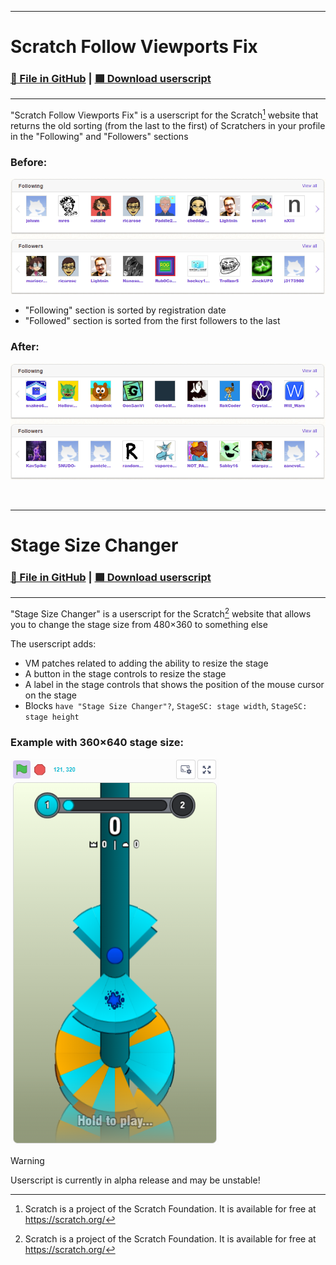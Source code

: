 <hr>

# Scratch Follow Viewports Fix
### [📄 File in GitHub](https://github.com/DDen4ik-12/data-files/blob/main/scratchFollowViewportsFix.user.js) | [🟩 Download userscript](https://raw.githubusercontent.com/DDen4ik-12/data-files/refs/heads/main/scratchFollowViewportsFix.user.js)

<hr>

"Scratch Follow Viewports Fix" is a userscript for the Scratch[^1] website that returns the old sorting (from the last to the first) of Scratchers in your profile in the "Following" and "Followers" sections

### Before:
![Example with 360×640 stage size](https://raw.githubusercontent.com/DDen4ik-12/data-files/refs/heads/main/readmeAssets/scratchFollowViewportsFixBefore.png)
* "Following" section is sorted by registration date
* "Followed" section is sorted from the first followers to the last

### After:
![Example with 360×640 stage size](https://raw.githubusercontent.com/DDen4ik-12/data-files/refs/heads/main/readmeAssets/scratchFollowViewportsFixAfter.png)

<br>

<hr>

# Stage Size Changer
### [📄 File in GitHub](https://github.com/DDen4ik-12/data-files/blob/main/stageSizeChanger.user.js) | [🟩 Download userscript](https://raw.githubusercontent.com/DDen4ik-12/data-files/refs/heads/main/stageSizeChanger.user.js)

<hr>

"Stage Size Changer" is a userscript for the Scratch[^1] website that allows you to change the stage size from 480×360 to something else

The userscript adds:
* VM patches related to adding the ability to resize the stage
* A button in the stage controls to resize the stage
* A label in the stage controls that shows the position of the mouse cursor on the stage
* Blocks `have "Stage Size Changer"?`, `StageSC: stage width`, `StageSC: stage height`

### Example with 360×640 stage size:
![Example with 360×640 stage size](https://raw.githubusercontent.com/DDen4ik-12/data-files/refs/heads/main/readmeAssets/stageSizeChangerExample.png)

> [!WARNING]
> Userscript is currently in alpha release and may be unstable!

[^1]: Scratch is a project of the Scratch Foundation. It is available for free at https://scratch.org/
